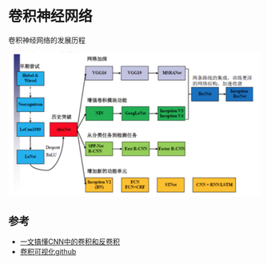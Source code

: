 # 卷积神经网络

卷积神经网络的发展历程

![resnet-development.png](images/resnet-development.png)



## 参考

* [一文搞懂CNN中的卷积和反卷积](https://www.toutiao.com/i6642655643314422275/)
* [卷积可视化github](https://github.com/vdumoulin/conv_arithmetic)